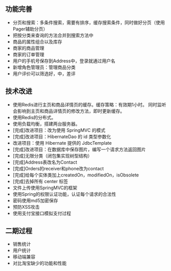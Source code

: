 ## 功能完善

* 分页和搜索：多条件搜索，需要有排序，缓存搜索条件，同时做好分页（使用Pager辅助分页）
* 把按分类来查询的方法合并到搜索方法中
* 商品的属性组合以及库存
* 商家的商品管理
* 商家的订单管理
* 用户的手机号保存到Address中，登录就通过用户名
* 新增角色管理员：管理商品分类
* 用户评价可以筛选好，中，差评

## 技术改进

* 使用Redis进行主页和商品详情页的缓存。缓存策略：有效期1小时。
  同时监听会影响到主页和商品详情页的修改方法，即时更新缓存。
* 使用Redis的分布式。
* 使用负载均衡，搭建两台服务器。
* [完成]改进项目：改为使用 SpringMVC 的模式
* [完成]改进项目：HibernateDao 的 id 类型参数化
* 改进项目：使用 Hibernate 提供的 JdbcTemplate
* [完成]改进项目：在数据库中保存图片，编写一个请求方法返回图片
* [完成]无限分类（闭包集实现树型结构）
* [完成]Address表改名为Contact
* [完成]Orders的receiver和phone改为contact
* [完成]给每个实体类加上createdOn，modifiedOn，isObsolete
* [完成]去掉所有 center 标签
* 文件上传使用SpringMVC的框架
* 使用Spring的权限认证功能，认证每个请求的合法性
* 密码使用md5加密保存
* 预防XSS攻击
* 使用支付宝接口模拟支付过程

## 二期过程

* 销售统计
* 用户统计
* 移动端兼容
* 对比淘宝缺少的功能和性能
